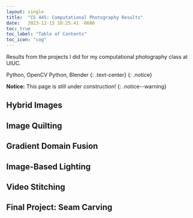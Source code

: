 ```yaml
---
layout: single
title:  "CS 445: Computational Photography Results"
date:   2023-12-15 10:25:41 -0600
toc: true
toc_label: "Table of Contents"
toc_icon: "cog"
---
```

Results from the projects I did for my computational photography class at UIUC.

Python, OpenCV Python, Blender
{: .text-center}
{: .notice}

**Notice:** This page is still under construction!
{: .notice--warning}

## Hybrid Images

## Image Quilting

## Gradient Domain Fusion

## Image-Based Lighting

## Video Stitching

## Final Project: Seam Carving